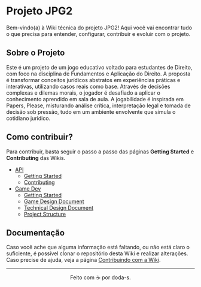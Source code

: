 # Projeto JPG2

Bem-vindo(a) à Wiki técnica do projeto JPG2! Aqui você vai encontrar tudo o que precisa para entender, configurar, contribuir e evoluir com o projeto.

## Sobre o Projeto

Este é um projeto de um jogo educativo voltado para estudantes de Direito, com foco na disciplina de Fundamentos e Aplicação do Direito. A proposta é transformar conceitos jurídicos abstratos em experiências práticas e interativas, utilizando casos reais como base. Através de decisões complexas e dilemas morais, o jogador é desafiado a aplicar o conhecimento aprendido em sala de aula. A jogabilidade é inspirada em Papers, Please, misturando análise crítica, interpretação legal e tomada de decisão sob pressão, tudo em um ambiente envolvente que simula o cotidiano jurídico.

## Como contribuir?

Para contribuir, basta seguir o passo a passo das páginas **Getting Started** e **Contributing** das Wikis.

- [API](api/README.md)
  - [Getting Started](api/api-getting-started.md)
  - [Contributing](api/api-contributing.md)
- [Game Dev](game-dev/README.md)
  - [Getting Started](./game-dev/getting-started.md)
  - [Game Design Document](game-dev/game-design-document.md)
  - [Technical Design Document](game-dev/technical-design-document.md)
  - [Project Structure](game-dev/project-structure.md)

## Documentação

Caso você ache que alguma informação está faltando, ou não está claro o suficiente, é possível clonar o repositório desta Wiki e realizar alterações. Caso precise de ajuda, veja a página [Contribuindo com a Wiki](wiki-contributing.md).

---

<div align="center">Feito com ☕ por doda-s.</div>